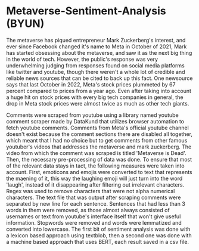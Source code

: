 # Metaverse-Sentiment-Analysis (BYUN)

The metaverse has piqued entrepreneur Mark Zuckerberg's interest, and ever since Facebook changed it's name to Meta in October of 2021, Mark has started obsessing about the metaverse, and saw it as the next big thing in the world of tech. However, the public's response was very underwhelming judging from responses found on social media platforms like twitter and youtube, though there weren't a whole lot of credible and reliable news sources that can be cited to back up this fact. One newsource says that last October in 2022, Meta's stock prices plummeted by 67 percent compared to prices from a year ago. Even after taking into account a huge hit on stock prices with every big tech companies in general, the drop in Meta stock prices were almost twice as much as other tech giants. 

Comments were scraped from youtube using a library named youtube comment scraper made by DataKund that utilizes browser automation to fetch youtube comments. Comments from Meta's official youtube channel doesn't exist because the comment sections there are disabled all together, which meant that I had no choice but to get comments from other famous youtuber's videos that addresses the metaverse and mark zuckerberg. The video from which the comment was scraped is titled 'Metaverse is Dead'. Then, the necessary pre-processing of data was done. To ensure that most of the relevant data stays in tact, the following measures were taken into account. First, emoticons and emojis were converted to text that represents the maening of it, this way the laughing emoji will just turn into the word 'laugh', instead of it disappearing after filtering out irrelevant characters. Regex was used to remove characters that were not alpha numerical characters. The text file that was output after scraping comments were separated by new line for each sentence. Sentences that had less than 3 words in them were removed, as those almost always consisted of usernames or text from youtube's interface itself that won't give useful information. Stopwords were removed and words were lemmatized and converted into lowercase. The first bit of sentiment analysis was done with a lexicon based approach using textblob, then a second one was done with a machine based approach that uses BERT, each result saved in a csv file. 
